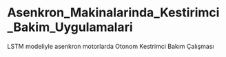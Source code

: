# Asenkron_Makinalarinda_Kestirimci_Bakim_Uygulamalari
LSTM modeliyle asenkron motorlarda Otonom Kestrimci Bakım Çalışması
